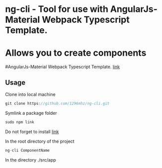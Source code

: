 # ng-cli - Tool for use with AngularJs-Material Webpack Typescript Template.
# Allows you to create components

#AngularJs-Material Webpack Typescript Template.
[link](https://github.com/1296mhz/angularjs-material-webpack-typescript-template)



## Usage
Clone into local machine

```js
git clone https://github.com/1296mhz/ng-cli.git
```

Symlink a package folder

```js
sudo npm link
```

Do not forget to install
[link](https://github.com/1296mhz/angularjs-material-webpack-typescript-template)

In the root directory of the project

```js
ng-cli ComponentName
```
In the directory ./src/app